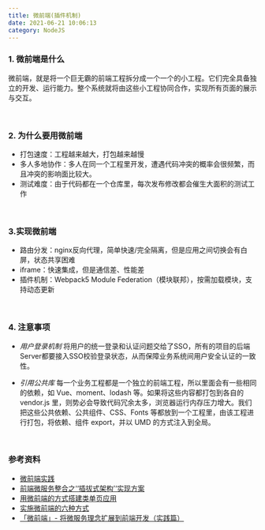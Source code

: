 ```yaml
---
title: 微前端(插件机制)
date: 2021-06-21 10:06:13
category: NodeJS
---
```

### 1. 微前端是什么
微前端，就是将一个巨无霸的前端工程拆分成一个一个的小工程。它们完全具备独立的开发、运行能力。整个系统就将由这些小工程协同合作，实现所有页面的展示与交互。

<br/>

### 2. 为什么要用微前端
- 打包速度：工程越来越大，打包越来越慢
- 多人多地协作：多人在同一个工程里开发，遭遇代码冲突的概率会很频繁，而且冲突的影响面比较大。
- 测试难度：由于代码都在一个仓库里，每次发布修改都会催生大面积的测试工作

<br/>

### 3.实现微前端
- 路由分发：nginx反向代理，简单快速/完全隔离，但是应用之间切换会有白屏，状态共享困难
- iframe：快速集成，但是通信差、性能差
- 插件机制：Webpack5 Module Federation（模块联邦），按需加载模块，支持动态更新

<br/>

### 4. 注意事项
- *用户登录机制*
将用户的统一登录和认证问题交给了SSO，所有的项目的后端Server都要接入SSO校验登录状态，从而保障业务系统间用户安全认证的一致性。

- *引用公共库*
每一个业务工程都是一个独立的前端工程，所以里面会有一些相同的依赖，如 Vue、moment、lodash 等。如果将这些内容都打包到各自的 vendor.js 里，则势必会导致代码冗余太多，浏览器运行内存压力增大。我们把这些公共依赖、公共组件、CSS、Fonts 等都放到一个工程里，由该工程进行打包，将依赖、组件 export，并以 UMD 的方式注入到全局。







<br/>

### 参考资料
- [微前端实践](https://juejin.im/post/5cadd7835188251b2f3a4bb0)
- [前端微服务整合之‘‘插拔式架构’‘实现方案](https://blog.csdn.net/lizhipeng123321/article/details/81868136)
- [用微前端的方式搭建类单页应用](https://www.cnblogs.com/meituantech/p/9604591.html)
- [实施微前端的六种方式](https://juejin.im/post/5b45d0ea6fb9a04fa42f9f1a)
- [「微前端」- 将微服务理念扩展到前端开发（实践篇）](https://www.jianshu.com/p/1f409df7de45)